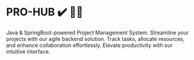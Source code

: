 # PRO-HUB ✔️ 🐬🎷
Java & SpringBoot-powered Project Management System. Streamline your projects with our agile backend solution. Track tasks, allocate resources, and enhance collaboration effortlessly. Elevate productivity with our intuitive interface.
